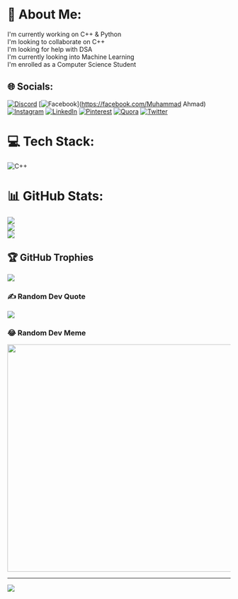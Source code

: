 # 💫 About Me:
I'm currently working on C++ & Python<br>I'm looking to collaborate on C++<br>I'm looking for help with DSA<br>I'm currently looking into Machine Learning<br>I'm enrolled as a Computer Science Student


## 🌐 Socials:
[![Discord](https://img.shields.io/badge/Discord-%237289DA.svg?logo=discord&logoColor=white)](htttps://discord.gg/alu#6578) [![Facebook](https://img.shields.io/badge/Facebook-%231877F2.svg?logo=Facebook&logoColor=white)](https://facebook.com/Muhammad Ahmad) [![Instagram](https://img.shields.io/badge/Instagram-%23E4405F.svg?logo=Instagram&logoColor=white)](https://instagram.com/abeyahmadd) [![LinkedIn](https://img.shields.io/badge/LinkedIn-%230077B5.svg?logo=linkedin&logoColor=white)](https://linkedin.com/in/ahmedwsiim) [![Pinterest](https://img.shields.io/badge/Pinterest-%23E60023.svg?logo=Pinterest&logoColor=white)](https://pinterest.com/ahmewsiim) [![Quora](https://img.shields.io/badge/Quora-%23B92B27.svg?logo=Quora&logoColor=white)](https://quora.com/profile/ahmedwsiim) [![Twitter](https://img.shields.io/badge/Twitter-%231DA1F2.svg?logo=Twitter&logoColor=white)](https://twitter.com/ahmedwsiim) 

# 💻 Tech Stack:
![C++](https://img.shields.io/badge/c++-%2300599C.svg?style=for-the-badge&logo=c%2B%2B&logoColor=white)
# 📊 GitHub Stats:
![](https://github-readme-stats.vercel.app/api?username=ahmedwsiim&theme=merko&hide_border=false&include_all_commits=false&count_private=false)<br/>
![](https://github-readme-streak-stats.herokuapp.com/?user=ahmedwsiim&theme=merko&hide_border=false)<br/>
![](https://github-readme-stats.vercel.app/api/top-langs/?username=ahmedwsiim&theme=merko&hide_border=false&include_all_commits=false&count_private=false&layout=compact)

## 🏆 GitHub Trophies
![](https://github-profile-trophy.vercel.app/?username=ahmedwsiim&theme=radical&no-frame=false&no-bg=false&margin-w=4)

### ✍️ Random Dev Quote
![](https://quotes-github-readme.vercel.app/api?type=vetical&theme=merko)

### 😂 Random Dev Meme
<img src="https://random-memer.herokuapp.com/" width="512px"/>

---
[![](https://visitcount.itsvg.in/api?id=ahmedwsiim&icon=2&color=10)](https://visitcount.itsvg.in)

<!-- Proudly created with GPRM ( https://gprm.itsvg.in ) -->
